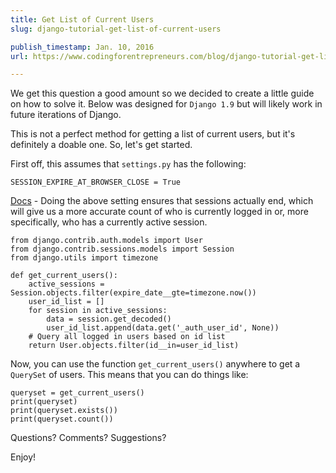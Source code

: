 ```yaml
---
title: Get List of Current Users
slug: django-tutorial-get-list-of-current-users

publish_timestamp: Jan. 10, 2016
url: https://www.codingforentrepreneurs.com/blog/django-tutorial-get-list-of-current-users/

---
```



We get this question a good amount so we decided to create a little guide on how to solve it. Below was designed for `Django 1.9` but will likely work in future iterations of Django. 

This is not a perfect method for getting a list of current users, but it's definitely a doable one. So, let's get started.

First off, this assumes that `settings.py` has the following:
```
SESSION_EXPIRE_AT_BROWSER_CLOSE = True
```
[Docs](https://docs.djangoproject.com/en/dev/ref/settings/#session-expire-at-browser-close) - Doing the above setting ensures that sessions actually end, which will give us a more accurate count of who is currently logged in or, more specifically, who has a currently active session.

```
from django.contrib.auth.models import User
from django.contrib.sessions.models import Session
from django.utils import timezone

def get_current_users():
    active_sessions = Session.objects.filter(expire_date__gte=timezone.now())
    user_id_list = []
    for session in active_sessions:
        data = session.get_decoded()
        user_id_list.append(data.get('_auth_user_id', None))
    # Query all logged in users based on id list
    return User.objects.filter(id__in=user_id_list)
```

Now, you can use the function `get_current_users()` anywhere to get a `QuerySet` of users. This means that you can do things like:

```
queryset = get_current_users()
print(queryset)
print(queryset.exists())
print(queryset.count()) 
```

Questions? Comments? Suggestions? 

Enjoy!
